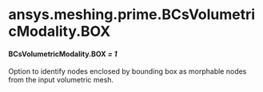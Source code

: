 # ansys.meshing.prime.BCsVolumetricModality.BOX

#### BCsVolumetricModality.BOX *= 1*

Option to identify nodes enclosed by bounding box as morphable nodes from the input volumetric mesh.

<!-- !! processed by numpydoc !! -->
